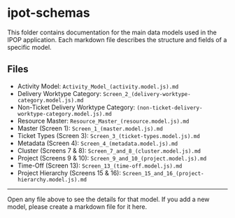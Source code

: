 # ipot-schemas

This folder contains documentation for the main data models used in the IPOP application. Each markdown file describes the structure and fields of a specific model.

## Files

- Activity Model: `Activity_Model_(activity.model.js).md`
- Delivery Worktype Category: `Screen_2_(delivery-worktype-category.model.js).md`
- Non-Ticket Delivery Worktype Category: `(non-ticket-delivery-worktype-category.model.js).md`
- Resource Master: `Resource_Master_(resource.model.js).md`
- Master (Screen 1): `Screen_1_(master.model.js).md`
- Ticket Types (Screen 3): `Screen_3_(ticket-types.model.js).md`
- Metadata (Screen 4): `Screen_4_(metadata.model.js).md`
- Cluster (Screens 7 & 8): `Screen_7_and_8_(cluster.model.js).md`
- Project (Screens 9 & 10): `Screen_9_and_10_(project.model.js).md`
- Time-Off (Screen 13): `Screen_13_(time-off.model.js).md`
- Project Hierarchy (Screens 15 & 16): `Screen_15_and_16_(project-hierarchy.model.js).md`

---

Open any file above to see the details for that model. If you add a new model, please create a markdown file for it here.
